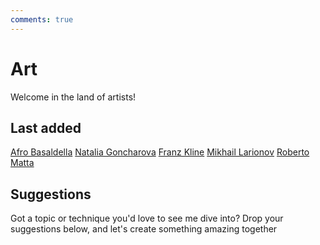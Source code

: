 ```yaml
---
comments: true
--- 
```

# Art

Welcome in the land of artists!

## Last added
[Afro Basaldella](AfroBasaldella.md)
[Natalia Goncharova](./NataliaGoncharova.md)
[Franz Kline](FranzKline.md)
[Mikhail Larionov](./MikhailLarionov.md)
[Roberto Matta](./RobertoMatta.md)


## Suggestions
Got a topic or technique you'd love to see me dive into? Drop your suggestions below, and let's create something amazing together
